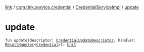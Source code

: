[link](../../index.md) / [com.tink.service.credential](../index.md) / [CredentialServiceImpl](index.md) / [update](./update.md)

# update

`fun update(descriptor: `[`CredentialUpdateDescriptor`](../-credential-update-descriptor/index.md)`, handler: `[`ResultHandler`](../../com.tink.service.handler/-result-handler/index.md)`<`[`Credential`](../../com.tink.model.credential/-credential/index.md)`>): `[`Unit`](https://kotlinlang.org/api/latest/jvm/stdlib/kotlin/-unit/index.html)